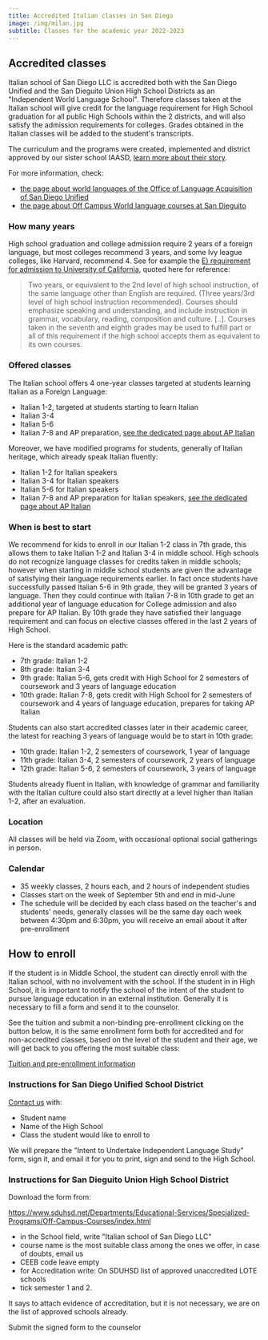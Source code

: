 ```yaml
---
title: Accredited Italian classes in San Diego
image: /img/milan.jpg
subtitle: Classes for the academic year 2022-2023
---
```


## Accredited classes

Italian school of San Diego LLC is accredited both with the San Diego Unified and the San Dieguito Union High School Districts as an "Independent World Language School".
Therefore classes taken at the Italian school will give credit for the language requirement for High School graduation for all public High Schools within the 2 districts, and will also satisfy the admission requirements for colleges. Grades obtained in the Italian classes will be added to the student's transcripts.

The curriculum and the programs were created, implemented and district approved by our sister school IAASD, [learn more about their story](/about/legacy-iaasd).

For more information, check:

* [the page about world languages of the Office of Language Acquisition of San Diego Unified](https://sandiegounified.org/departments/ola/world_languages)
* [the page about Off Campus World language courses at San Dieguito](https://www.sduhsd.net/Departments/Educational-Services/Specialized-Programs/Off-Campus-Courses/Off-Campus-World-Language-Courses/index.html)

### How many years

High school graduation and college admission require 2 years of a foreign language, but most colleges recommend 3 years, and some Ivy league colleges, like Harvard, recommend 4. See for example the [E) requirement for admission to University of California](https://admission.universityofcalifornia.edu/admission-requirements/freshman-requirements/subject-requirement-a-g.html), quoted here for reference:

> Two years, or equivalent to the 2nd level of high school instruction, of the same language other than English are required. (Three years/3rd level of high school instruction recommended). Courses should emphasize speaking and understanding, and include instruction in grammar, vocabulary, reading, composition and culture. [..]. Courses taken in the seventh and eighth grades may be used to fulfill part or all of this requirement if the high school accepts them as equivalent to its own courses.

### Offered classes

The Italian school offers 4 one-year classes targeted at students learning Italian as a Foreign Language:

* Italian 1-2, targeted at students starting to learn Italian
* Italian 3-4
* Italian 5-6
* Italian 7-8 and AP preparation, [see the dedicated page about AP Italian](/ap-italian-san-diego)

Moreover, we have modified programs for students, generally of Italian heritage, which already speak Italian fluently:

* Italian 1-2 for Italian speakers
* Italian 3-4 for Italian speakers
* Italian 5-6 for Italian speakers
* Italian 7-8 and AP preparation for Italian speakers, [see the dedicated page about AP Italian](/ap-italian-san-diego)


### When is best to start

We recommend for kids to enroll in our Italian 1-2 class in 7th grade, this allows them to take Italian 1-2 and Italian 3-4 in middle school.
High schools do not recognize language classes for credits taken in middle schools; however when starting in middle school students are given the advantage of satisfying their language requirements earlier. In fact once students have successfully passed Italian 5-6 in 9th grade, they will be granted 3 years of language.
Then they could continue with Italian 7-8 in 10th grade to get an additional year of language education for College admission and also prepare for AP Italian.
By 10th grade they have satisfied their language requirement and can focus on elective classes offered in the last 2 years of High School.

Here is the standard academic path:

* 7th grade: Italian 1-2
* 8th grade: Italian 3-4
* 9th grade: Italian 5-6, gets credit with High School for 2 semesters of coursework and 3 years of language education
* 10th grade: Italian 7-8, gets credit with High School for 2 semesters of coursework and 4 years of language education, prepares for taking AP Italian

Students can also start accredited classes later in their academic career, the latest for reaching 3 years of language would be to start in 10th grade:

* 10th grade: Italian 1-2, 2 semesters of coursework, 1 year of language
* 11th grade: Italian 3-4, 2 semesters of coursework, 2 years of language
* 12th grade: Italian 5-6, 2 semesters of coursework, 3 years of language

Students already fluent in Italian, with knowledge of grammar and familiarity with the Italian culture could also start directly at a level higher than Italian 1-2, after an evaluation.

### Location

All classes will be held via Zoom, with occasional optional social gatherings in person.

### Calendar

* 35 weekly classes, 2 hours each, and 2 hours of independent studies
* Classes start on the week of September 5th and end in mid-June
* The schedule will be decided by each class based on the teacher's and students' needs, generally classes will be the same day each week between 4:30pm and 6:30pm, you will receive an email about it after pre-enrollment

## How to enroll

If the student is in Middle School, the student can directly enroll with the Italian school, with no involvement with the school.
If the student in in High School, it is important to notify the school of the intent of the student to pursue language education in an external institution.
Generally it is necessary to fill a form and send it to the counselor.

See the tuition and submit a non-binding pre-enrollment clicking on the button below, it is the same enrollment form both for accredited and for non-accredited classes, based on the level of the student and their age, we will get back to you offering the most suitable class:

<div class="tc">
<a href="/enroll-accredited" class="btn raise">Tuition and pre-enrollment information</a>
</div>

### Instructions for San Diego Unified School District

[Contact us](/contact) with:

* Student name
* Name of the High School
* Class the student would like to enroll to

We will prepare the "Intent to Undertake Independent Language Study" form, sign it, and email it for you to print, sign and send to the High School.

### Instructions for San Dieguito Union High School District

Download the form from:

<https://www.sduhsd.net/Departments/Educational-Services/Specialized-Programs/Off-Campus-Courses/index.html>

* in the School field, write "Italian school of San Diego LLC"
* course name is the most suitable class among the ones we offer, in case of doubts, email us
* CEEB code leave empty
* for Accreditation write: On SDUHSD list of approved unaccredited LOTE schools
* tick semester 1 and 2.

It says to attach evidence of accreditation, but it is not necessary, we are on the list of approved schools already.

Submit the signed form to the counselor

